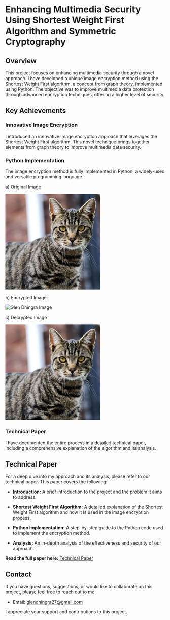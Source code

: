 # Enhancing Multimedia Security Using Shortest Weight First Algorithm and Symmetric Cryptography


## Overview

This project focuses on enhancing multimedia security through a novel approach. I have developed a unique image encryption method using the Shortest Weight First algorithm, a concept from graph theory, implemented using Python. The objective was to improve multimedia data protection through advanced encryption techniques, offering a higher level of security.

## Key Achievements

### Innovative Image Encryption

I introduced an innovative image encryption approach that leverages the Shortest Weight First algorithm. This novel technique brings together elements from graph theory to improve multimedia data security.

### Python Implementation

The image encryption method is fully implemented in Python, a widely-used and versatile programming language.

a) Original Image

<img width="300" src="All Files/test_1.jpg" alt="Glen Dhingra Image">

b) Encrypted Image

<img width="300" src="All Files/Encrypted.png" alt="Glen Dhingra Image">

c) Decrypted Image

<img width="300" src="All Files/test_1.jpg" alt="Glen Dhingra Image">

### Technical Paper

I have documented the entire process in a detailed technical paper, including a comprehensive explanation of the algorithm and its analysis.

## Technical Paper

For a deep dive into my approach and its analysis, please refer to our technical paper. This paper covers the following:

- **Introduction:** A brief introduction to the project and the problem it aims to address.

- **Shortest Weight First Algorithm:** A detailed explanation of the Shortest Weight First algorithm and how it is used in the image encryption process.

- **Python Implementation:** A step-by-step guide to the Python code used to implement the encryption method.

- **Analysis:** An in-depth analysis of the effectiveness and security of our approach.

**Read the full paper here:** [Technical Paper](https://www.tandfonline.com/doi/full/10.1080/19361610.2022.2157193)

## Contact

If you have questions, suggestions, or would like to collaborate on this project, please feel free to reach out to me:

- Email: glendhingra27@gmail.com

I appreciate your support and contributions to this project.
